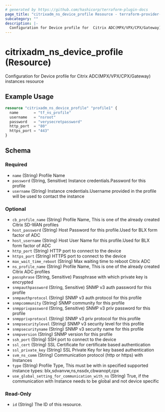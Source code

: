 ```yaml
---
# generated by https://github.com/hashicorp/terraform-plugin-docs
page_title: "citrixadm_ns_device_profile Resource - terraform-provider-citrixadm"
subcategory: ""
description: |-
  Configuration for Device profile for  Citrix ADC(MPX/VPX/CPX/Gateway) instances  resource
---
```


# citrixadm_ns_device_profile (Resource)

Configuration for Device profile for  Citrix ADC(MPX/VPX/CPX/Gateway) instances  resource

## Example Usage

```terraform
resource "citrixadm_ns_device_profile" "profile1" {
  name       = "tf_ns_profile"
  username   = "nsroot"
  password   = "verysecretpassword"
  http_port  = "80"
  https_port = "443"
}
```

<!-- schema generated by tfplugindocs -->
## Schema

### Required

- `name` (String) Profile Name
- `password` (String, Sensitive) Instance credentials.Password for this profile
- `username` (String) Instance credentials.Username provided in the profile will be used to contact the instance

### Optional

- `cb_profile_name` (String) Profile Name, This is one of the already created Citrix SD-WAN profiles
- `host_password` (String) Host Password for this profile.Used for BLX form factor of ADC
- `host_username` (String) Host User Name for this profile.Used for BLX form factor of ADC
- `http_port` (String) HTTP port to connect to the device
- `https_port` (String) HTTPS port to connect to the device
- `max_wait_time_reboot` (String) Max waiting time to reboot Citrix ADC
- `ns_profile_name` (String) Profile Name, This is one of the already created Citrix ADC profiles
- `passphrase` (String, Sensitive) Passphrase with which private key is encrypted
- `snmpauthpassword` (String, Sensitive) SNMP v3 auth password for this profile
- `snmpauthprotocol` (String) SNMP v3 auth protocol for this profile
- `snmpcommunity` (String) SNMP community for this profile
- `snmpprivpassword` (String, Sensitive) SNMP v3 priv password for this profile
- `snmpprivprotocol` (String) SNMP v3 priv protocol for this profile
- `snmpsecuritylevel` (String) SNMP v3 security level for this profile
- `snmpsecurityname` (String) SNMP v3 security name for this profile
- `snmpversion` (String) SNMP version for this profile
- `ssh_port` (String) SSH port to connect to the device
- `ssl_cert` (String) SSL Certificate for certificate based authentication
- `ssl_private_key` (String) SSL Private Key for key based authentication
- `svm_ns_comm` (String) Communication protocol (http or https) with Instances
- `type` (String) Profile Type, This must be with in specified supported instance types: blx,sdvanvw,ns,nssdx,cbwanopt,cpx
- `use_global_setting_for_communication_with_ns` (String) True, if the communication with Instance needs to be global and not device specific

### Read-Only

- `id` (String) The ID of this resource.


